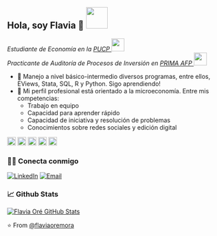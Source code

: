 <h2> Hola, soy Flavia 🏹
 <img src="[https://media.giphy.com/media/mGcNjsfWAjY5AEZNw6/giphy.gif](https://camo.githubusercontent.com/bfe24c7f7db9b843e8602869974fe2d022441bb5583749ae2f84a85983fa52d4/68747470733a2f2f6d656469612e74656e6f722e636f6d2f696d616765732f37646234656161336534373237326338653538656530313866633339306237642f74656e6f722e676966)" width="50"></h2>
 
<p><em>Estudiante de Economía en la <a href="https://www.pucp.edu.pe/">PUCP </a><img src="https://media0.giphy.com/media/HiIBVUzpjYbEs985mp/200w.gif" width="30"></br>Practicante de Auditoría de Procesos de Inversión en <a href="https://www.prima.com.pe/public-zone/">PRIMA AFP </a><img src="https://media.giphy.com/media/WUlplcMpOCEmTGBtBW/giphy.gif" width="30"> 
</em></p>


- 🌱 Manejo a nivel básico-intermedio diversos programas, entre ellos, EViews, Stata, SQL, R y Python. Sigo aprendiendo!
- 💼 Mi perfil profesional está orientado a la microeconomía. Entre mis competencias:
   - Trabajo en equipo
   - Capacidad para aprender rápido
   - Capacidad de iniciativa y resolución de problemas
   - Conocimientos sobre redes sociales y edición digital
  
<code><img height="20" src="https://upload.wikimedia.org/wikipedia/commons/thumb/c/c3/Python-logo-notext.svg/1200px-Python-logo-notext.svg.png"></code>
<code><img height="20" src="https://encrypted-tbn0.gstatic.com/images?q=tbn:ANd9GcQnAJR-cVpUaCAm8_mAlx1LBrPIp7leb6JOMCvnMwMpu2uYjZ3LnS9sHHzK9LCYAz8nXDo&usqp=CAU"></code>
<code><img height="20" src="https://www3.technologyevaluation.com/getattachment/9b7c8017-6430-5cf6-9a92-543c152dcacf/logo.png?source=tw2&ext=.png"></code>
<code><img height="20" src="https://e7.pngegg.com/pngimages/105/17/png-clipart-microsoft-azure-sql-database-microsoft-sql-server-cloud-computing-blue-text.png"></code>
<code><img height="20" src="https://upload.wikimedia.org/wikipedia/commons/thumb/1/1b/R_logo.svg/2560px-R_logo.svg.png"></code>




<h3> 🤝🏻 Conecta conmigo </h3>

<p align="center">

<a href="https://www.linkedin.com/in/flavia-ore-mora/" target="_blank"><img alt="LinkedIn" src="https://img.shields.io/badge/LinkedIn-@flaviaoremora-blue?style=flat&logo=linkedin"></a>
<a href="mailto:flavia.ore@pucp.edu.pe"><img alt="Email" src="https://img.shields.io/badge/Email-flavia.ore@pucp.edu.pe-blue?style=flat&logo=gmail"></a>
</p>

### 📈 Github Stats

[![Flavia Oré GitHub Stats](https://github-readme-stats.vercel.app/api?username=flaviaoremora&show_icons=true&count_private=true)](https://github.com/flaviaoremora)



⭐️ From [@flaviaoremora](https://github.com/flaviaoremora)
